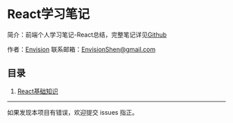 # React学习笔记

简介：前端个人学习笔记-React总结，完整笔记详见[Github](https://github.com/MrEnvision/Front-end_learning_notes)

作者：[Envision](https://github.com/MrEnvision)         联系邮箱：[EnvisionShen@gmail.com](mailto:EnvisionShen@gmail.com)



## 目录

1. [React基础知识](React基础知识.md)




------

如果发现本项目有错误，欢迎提交 issues 指正。


